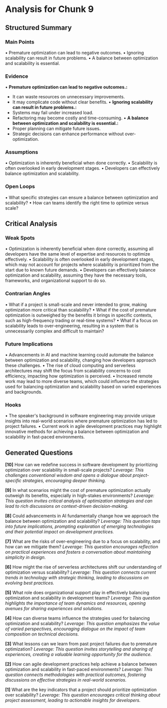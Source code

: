# Analysis for Chunk 9

## Structured Summary

### Main Points
• Premature optimization can lead to negative outcomes.
• Ignoring scalability can result in future problems.
• A balance between optimization and scalability is essential.

### Evidence
• **Premature optimization can lead to negative outcomes.:**
  - It can waste resources on unnecessary improvements.
  - It may complicate code without clear benefits.
• **Ignoring scalability can result in future problems.:**
  - Systems may fail under increased load.
  - Refactoring may become costly and time-consuming.
• **A balance between optimization and scalability is essential.:**
  - Proper planning can mitigate future issues.
  - Strategic decisions can enhance performance without over-optimization.

### Assumptions
• Optimization is inherently beneficial when done correctly.
• Scalability is often overlooked in early development stages.
• Developers can effectively balance optimization and scalability.

### Open Loops
• What specific strategies can ensure a balance between optimization and scalability?
• How can teams identify the right time to optimize versus scale?

## Critical Analysis

### Weak Spots
• Optimization is inherently beneficial when done correctly, assuming all developers have the same level of expertise and resources to optimize effectively.
• Scalability is often overlooked in early development stages, which may not account for projects where scalability is prioritized from the start due to known future demands.
• Developers can effectively balance optimization and scalability, assuming they have the necessary tools, frameworks, and organizational support to do so.

### Contrarian Angles
• What if a project is small-scale and never intended to grow, making optimization more critical than scalability?
• What if the cost of premature optimization is outweighed by the benefits it brings in specific contexts, such as high-frequency trading or real-time systems?
• What if a focus on scalability leads to over-engineering, resulting in a system that is unnecessarily complex and difficult to maintain?

### Future Implications
• Advancements in AI and machine learning could automate the balance between optimization and scalability, changing how developers approach these challenges.
• The rise of cloud computing and serverless architectures may shift the focus from scalability concerns to cost efficiency, impacting how optimization is perceived.
• Increased remote work may lead to more diverse teams, which could influence the strategies used for balancing optimization and scalability based on varied experiences and backgrounds.

### Hooks
• The speaker's background in software engineering may provide unique insights into real-world scenarios where premature optimization has led to project failures.
• Current work in agile development practices may highlight innovative methods for achieving a balance between optimization and scalability in fast-paced environments.

## Generated Questions

**[10]** How can we redefine success in software development by prioritizing optimization over scalability in small-scale projects?
*Leverage: This challenges conventional wisdom and opens a dialogue about project-specific strategies, encouraging deeper thinking.*

**[9]** In what scenarios might the cost of premature optimization actually outweigh its benefits, especially in high-stakes environments?
*Leverage: This question invites critical analysis of optimization strategies and can lead to rich discussions on context-driven decision-making.*

**[8]** Could advancements in AI fundamentally change how we approach the balance between optimization and scalability?
*Leverage: This question taps into future implications, prompting exploration of emerging technologies and their potential impact on development practices.*

**[7]** What are the risks of over-engineering due to a focus on scalability, and how can we mitigate them?
*Leverage: This question encourages reflection on practical experiences and fosters a conversation about maintaining simplicity in design.*

**[6]** How might the rise of serverless architectures shift our understanding of optimization versus scalability?
*Leverage: This question connects current trends in technology with strategic thinking, leading to discussions on evolving best practices.*

**[5]** What role does organizational support play in effectively balancing optimization and scalability in development teams?
*Leverage: This question highlights the importance of team dynamics and resources, opening avenues for sharing experiences and solutions.*

**[4]** How can diverse teams influence the strategies used for balancing optimization and scalability?
*Leverage: This question emphasizes the value of varied perspectives, encouraging dialogue on the impact of team composition on technical decisions.*

**[3]** What lessons can we learn from past project failures due to premature optimization?
*Leverage: This question invites storytelling and sharing of experiences, creating a valuable learning opportunity for the audience.*

**[2]** How can agile development practices help achieve a balance between optimization and scalability in fast-paced environments?
*Leverage: This question connects methodologies with practical outcomes, fostering discussions on effective strategies in real-world scenarios.*

**[1]** What are the key indicators that a project should prioritize optimization over scalability?
*Leverage: This question encourages critical thinking about project assessment, leading to actionable insights for developers.*

